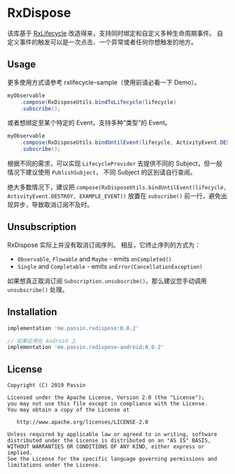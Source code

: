 # RxDispose

该库基于 [RxLifecycle](https://github.com/trello/RxLifecycle) 改造得来，支持同时绑定和自定义多种生命周期事件。
自定义事件的触发可以是一次点击、一个异常或者任何你想触发的地方。

## Usage

更多使用方式请参考 rxlifecycle-sample（使用前请必看一下 Demo）。

```java
myObservable
    .compose(RxDisposeUtils.bindToLifecycle(lifecycle)
    .subscribe();
```

或者想绑定至某个特定的 Event，支持多种“类型”的 Event。

```java
myObservable
    .compose(RxDisposeUtils.bindUntilEvent(lifecycle, ActivityEvent.DESTROY, EXAMPLE_EVENT))
    .subscribe();
```

根据不同的需求，可以实现 `LifecycleProvider` 去提供不同的 Subject，但一般情况下建议使用 `PublishSubject`，
不同 Subject 的区别请自行查阅。

绝大多数情况下，建议把 `compose(RxDisposeUtils.bindUntilEvent(lifecycle, ActivityEvent.DESTROY, EXAMPLE_EVENT))` 放置在 `subscribe()` 前一行，避免出现异步，导致取消订阅不及时。

## Unsubscription

RxDispose 实际上并没有取消订阅序列。 相反，它终止序列的方式为：

- `Observable`, `Flowable` and `Maybe` - emits `onCompleted()`
- `Single` and `Completable` - emits `onError(CancellationException)`

如果想真正取消订阅 `Subscription.unsubscribe()`，那么建议您手动调用 `unsubscribe()` 处理。

## Installation

```gradle
implementation 'me.passin.rxdispose:0.0.2'

// 如果应用在 Android 上
implementation 'me.passin.rxdispose-android:0.0.2'
```

## License

    Copyright (C) 2019 Passin

    Licensed under the Apache License, Version 2.0 (the "License");
    you may not use this file except in compliance with the License.
    You may obtain a copy of the License at

       http://www.apache.org/licenses/LICENSE-2.0

    Unless required by applicable law or agreed to in writing, software
    distributed under the License is distributed on an "AS IS" BASIS,
    WITHOUT WARRANTIES OR CONDITIONS OF ANY KIND, either express or implied.
    See the License for the specific language governing permissions and
    limitations under the License.
